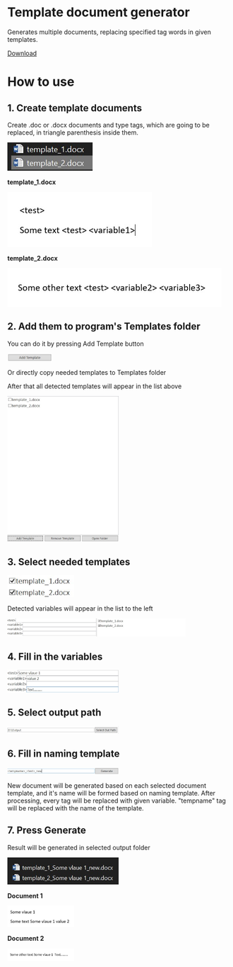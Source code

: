 # Template document generator
Generates multiple documents, replacing specified tag words in given templates.

[Download](https://github.com/roflseech/template-document-generator/blob/main/PublicReleases/TemplateDocumentGenerator.zip?raw=true)

# How to use

## 1. Create template documents
Create .doc or .docx documents and type tags, which are going to be replaced, in triangle parenthesis inside them.

<img src="https://github.com/roflseech/template-document-generator/blob/main/readme/4.jpg">

**template_1.docx**

<img src="https://github.com/roflseech/template-document-generator/blob/main/readme/1.jpg">

**template_2.docx**

<img src="https://github.com/roflseech/template-document-generator/blob/main/readme/2.jpg">

## 2. Add them to program's Templates folder
You can do it by pressing Add Template button

<img src="https://github.com/roflseech/template-document-generator/blob/main/readme/3.jpg" width="20%">

Or directly copy needed templates to Templates folder

After that all detected templates will appear in the list above

<img src="https://github.com/roflseech/template-document-generator/blob/main/readme/5.jpg" width="50%">

## 3. Select needed templates

<img src="https://github.com/roflseech/template-document-generator/blob/main/readme/6.jpg" width="30%">

Detected variables will appear in the list to the left

<img src="https://github.com/roflseech/template-document-generator/blob/main/readme/7.jpg" width="80%">

## 4. Fill in the variables

<img src="https://github.com/roflseech/template-document-generator/blob/main/readme/8.jpg" width="50%">

## 5. Select output path

<img src="https://github.com/roflseech/template-document-generator/blob/main/readme/9.jpg" width="50%">

## 6. Fill in naming template

<img src="https://github.com/roflseech/template-document-generator/blob/main/readme/10.jpg" width="50%">

New document will be generated based on each selected document template, and it's name will be formed based on naming template.
After processing, every tag will be replaced with given variable. "tempname" tag will be replaced with the name of the template.

## 7. Press Generate
Result will be generated in selected output folder

<img src="https://github.com/roflseech/template-document-generator/blob/main/readme/11.jpg" width="50%">

**Document 1**

<img src="https://github.com/roflseech/template-document-generator/blob/main/readme/12.jpg" width="30%">

**Document 2**

<img src="https://github.com/roflseech/template-document-generator/blob/main/readme/13.jpg" width="30%">
